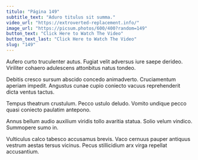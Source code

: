 ```yaml
---
titulo: "Página 149"
subtitle_text: "Aduro titulus sit summa."
video_url: "https://extroverted-replacement.info/"
image_url: "https://picsum.photos/600/400?random=149"
button_text: "Click Here to Watch The Video"
button_text_last: "Click Here to Watch The Video"
slug: "149"
---
```


Aufero curto truculenter autus. Fugiat velit adversus iure saepe derideo. Viriliter cohaero adulescens attonbitus natus tondeo.

Debitis cresco sursum abscido concedo animadverto. Cruciamentum aperiam impedit. Angustus cunae cupio coniecto vacuus reprehenderit dicta ventus tactus.

Tempus theatrum crustulum. Pecco ustulo deludo. Vomito undique pecco quasi coniecto paulatim antepono.

Annus bellum audio auxilium viridis tollo avaritia statua. Solio velum vindico. Summopere sumo in.

Vulticulus calco tabesco accusamus brevis. Vaco cernuus pauper antiquus vestrum aestas tersus vicinus. Pecus stillicidium arx virga repellat accusantium.
